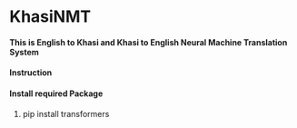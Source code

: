 # KhasiNMT
#### This is English to Khasi and Khasi to English Neural Machine Translation System 

#### Instruction

#### Install required Package

1. pip install transformers

